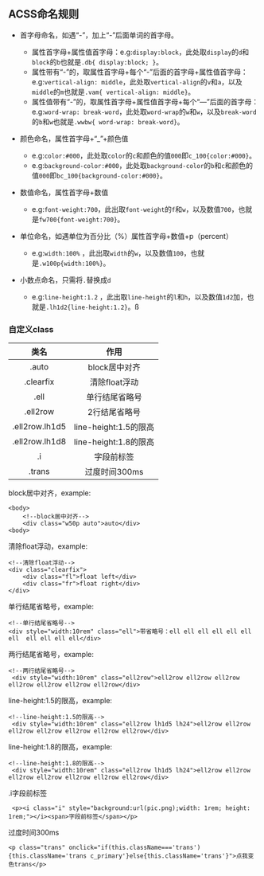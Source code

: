 ## ACSS命名规则

* 首字母命名，如遇“-”，加上“-”后面单词的首字母。
    *  属性首字母+属性值首字母：e.g:`display:block`，此处取`display`的`d`和`block`的`b`也就是`.db{ display:block; }`。
    *  属性带有“-”的，取属性首字母+每个“-”后面的首字母+属性值首字母：e.g:`vertical-align: middle`，此处取`vertical-align`的`v`和`a`，以及`middle`的`m`也就是`.vam{ vertical-align: middle}`。
    *  属性值带有“-”的，取属性首字母+属性值首字母+每个“—”后面的首字母：e.g:`word-wrap: break-word`，此处取`word-wrap`的`w`和`w`，以及`break-word`的`b`和`w`也就是`.wwbw{ word-wrap: break-word}`。
 
* 颜色命名，属性首字母+“_”+颜色值
    * e.g:`color:#000`，此处取`color`的`c`和颜色的值`000`即`c_100{color:#000}`。
    * e.g:`background-color:#000`，此处取`background-color`的`b`和`c`和颜色的值`000`即`bc_100{background-color:#000}`。

* 数值命名，属性首字母+数值
    * e.g:`font-weight:700`，此出取`font-weight`的`f`和`w`，以及数值`700`，也就是`fw700{font-weight:700}`。

* 单位命名，如遇单位为百分比（%）属性首字母+数值+p（percent）
    * e.g:`width:100%` ，此出取`width`的`w`，以及数值`100`，也就是`.w100p{width:100%}`。

* 小数点命名，只需将`.`替换成`d`
    * e.g:`line-height:1.2` ，此出取`line-height`的`l`和`h`，以及数值`1d2`加，也就是`.lh1d2{line-height:1.2}`。ß

### 自定义class

|类名|作用|
|:--:|:--:|
|.auto|block居中对齐|
|.clearfix|清除float浮动|
|.ell|单行结尾省略号|
|.ell2row|2行结尾省略号|
|.ell2row.lh1d5|line-height:1.5的限高|
|.ell2row.lh1d8|line-height:1.8的限高|
|.i|字段前标签|
|.trans|过度时间300ms|

block居中对齐，example:
```
<body>
    <!--block居中对齐-->
    <div class="w50p auto">auto</div>
<body>
```

清除float浮动，example:
```
<!--清除float浮动-->
<div class="clearfix">
    <div class="fl">float left</div>
    <div class="fr">float right</div>
</div>
```

单行结尾省略号，example:
```
<!--单行结尾省略号-->
<div style="width:10rem" class="ell">带省略号：ell ell ell ell ell ell ell  ell ell ell ell</div>
```

两行结尾省略号，example:
```
<!--两行结尾省略号-->
 <div style="width:10rem" class="ell2row">ell2row ell2row ell2row ell2row ell2row ell2row ell2row</div>
```

line-height:1.5的限高，example:
```
<!--line-height:1.5的限高-->
 <div style="width:10rem" class="ell2row lh1d5 lh24">ell2row ell2row ell2row ell2row ell2row ell2row ell2row</div>
```

line-height:1.8的限高，example:
```
<!--line-height:1.8的限高-->
 <div style="width:10rem" class="ell2row lh1d5 lh24">ell2row ell2row ell2row ell2row ell2row ell2row ell2row</div>
```

.i字段前标签
```
 <p><i class="i" style="background:url(pic.png);width: 1rem; height: 1rem;"></i><span>字段前标签</span></p>
```

过度时间300ms
```
<p class="trans" onclick="if(this.className==='trans'){this.className='trans c_primary'}else{this.className='trans'}">点我变色trans</p>
```